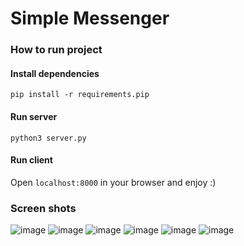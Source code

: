 # Simple Messenger

### How to run project
#### Install dependencies
```pip install -r requirements.pip```
#### Run server
```python3 server.py```
#### Run client
Open `localhost:8000` in your browser and enjoy :)
### Screen shots
![image](https://user-images.githubusercontent.com/45336456/181724474-5fd3feef-c87d-4ae6-9f9f-093f183f51a6.png)
![image](https://user-images.githubusercontent.com/45336456/181724514-7b8dfb65-c44f-476b-b6c9-cb1de5a1b128.png)
![image](https://user-images.githubusercontent.com/45336456/181724592-fa32532e-99e4-4814-aac7-4409db394ab0.png)
![image](https://user-images.githubusercontent.com/45336456/181724642-f6e59327-622d-4abb-8c4f-51c6d558539e.png)
![image](https://user-images.githubusercontent.com/45336456/181724704-1e0afb28-811f-407d-8987-c32d4d1eb009.png)
![image](https://user-images.githubusercontent.com/45336456/181724754-4e757478-55e5-4017-96f6-ae2b865ee17d.png)

